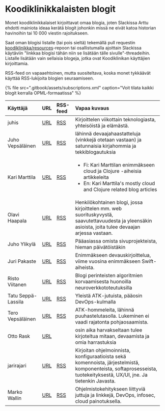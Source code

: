 # Koodiklinikkalaisten blogit

Monet koodiklinikkalaiset kirjoittavat omaa blogia, joten Slackissa Arttu ehdotti mainiota ideaa kerätä blogit johonkin missä ne eivät katoa historian havinoihin tai 10 000 viestin rajoitukseen.

Saat oman blogisi listalle \(tai pois sieltä\) tekemällä pull requestin [koodiklinikka/resources](https://github.com/koodiklinikka/resources/blob/master/koodiklinikkalaisten-blogit.md)-repoon tai osallistumalla ajoittain Slackissa käytäviin "linkkaa blogisi tähän niin se lisätään tälle sivulle"-threadeihin. Listalle lisätään vain sellaisia blogeja, jotka ovat Koodiklinikan käyttäjien kirjoittamia.

RSS-feed on vapaaehtoinen, mutta suositeltava, koska monet tykkäävät käyttää RSS-lukijoita blogien seuraamiseen.

{% file src=".gitbook/assets/subscriptions.xml" caption="Voit tilata kaikki blogit kerralla OPML-formaatissa" %}

<table>
  <thead>
    <tr>
      <th style="text-align:left">K&#xE4;ytt&#xE4;j&#xE4;</th>
      <th style="text-align:left">URL</th>
      <th style="text-align:left">RSS-feed</th>
      <th style="text-align:left">Vapaa kuvaus</th>
    </tr>
  </thead>
  <tbody>
    <tr>
      <td style="text-align:left">juhis</td>
      <td style="text-align:left"><a href="https://hamatti.org/blog/">URL</a>
      </td>
      <td style="text-align:left"><a href="https://hamatti.org/feed/feed.xml">RSS</a>
      </td>
      <td style="text-align:left">Kirjoittelen viikottain teknologiasta, yhteis&#xF6;ist&#xE4; ja el&#xE4;m&#xE4;st&#xE4;.</td>
    </tr>
    <tr>
      <td style="text-align:left">Juho Veps&#xE4;l&#xE4;inen</td>
      <td style="text-align:left"><a href="https://survivejs.com/blog/">URL</a>
      </td>
      <td style="text-align:left"><a href="https://survivejs.com/atom.xml">RSS</a>
      </td>
      <td style="text-align:left">l&#xE4;hinn&#xE4; devaajahaastatteluja (vinkkej&#xE4; otetaan vastaan)
        ja satunnaisia kirjahommia ja tekkiblogautuksia</td>
    </tr>
    <tr>
      <td style="text-align:left">Kari Marttila</td>
      <td style="text-align:left"><a href="https://www.karimarttila.fi/">URL</a>
      </td>
      <td style="text-align:left"><a href="https://www.karimarttila.fi/feed.xml">RSS</a>
      </td>
      <td style="text-align:left">
        <p></p>
        <ul>
          <li>Fi: Kari Marttilan enimm&#xE4;kseen cloud ja Clojure -aiheisia artikkeleita</li>
          <li>En: Kari Marttila&apos;s mostly cloud and Clojure related blog articles</li>
        </ul>
      </td>
    </tr>
    <tr>
      <td style="text-align:left">Olavi Haapala</td>
      <td style="text-align:left"><a href="https://olavihaapala.fi/">URL</a>
      </td>
      <td style="text-align:left"><a href="https://olavihaapala.fi/feed.xml">RSS</a>
      </td>
      <td style="text-align:left">Henkil&#xF6;kohtainen blogi, jossa kirjoittelen mm. web suorituskyvyst&#xE4;,
        saavutettavuudesta ja yleens&#xE4;kin asioista, joita tulee devaajan arjessa
        vastaan.</td>
    </tr>
    <tr>
      <td style="text-align:left">Juho Ylikyl&#xE4;</td>
      <td style="text-align:left"><a href="https://koodihommia.blogspot.com/">URL</a>
      </td>
      <td style="text-align:left"><a href="https://koodihommia.blogspot.com/atom.xml">RSS</a>
      </td>
      <td style="text-align:left">P&#xE4;&#xE4;asiassa omista sivuprojekteista, hieman p&#xE4;iv&#xE4;t&#xF6;ist&#xE4;kin</td>
    </tr>
    <tr>
      <td style="text-align:left">Juri Pakaste</td>
      <td style="text-align:left"><a href="https://juripakaste.fi/">URL</a>
      </td>
      <td style="text-align:left"><a href="https://juripakaste.fi/atom.xml">RSS</a>
      </td>
      <td style="text-align:left">Enimm&#xE4;kseen devauskirjoittelua, viime vuosina enimm&#xE4;kseen Swift-aiheista.</td>
    </tr>
    <tr>
      <td style="text-align:left">Risto Viitanen</td>
      <td style="text-align:left"><a href="https://willitai.com/">URL</a>
      </td>
      <td style="text-align:left"><a href="https://willitai.com/atom.xml">RSS</a>
      </td>
      <td style="text-align:left">Blogi perinteisten algoritmien korvaamisesta huonoilla neuroverkkototeutuksilla</td>
    </tr>
    <tr>
      <td style="text-align:left">Tatu Sepp&#xE4;-Lassila</td>
      <td style="text-align:left"><a href="https://tatusl.dev/">URL</a>
      </td>
      <td style="text-align:left"><a href="https://tatusl.dev/posts/index.xml">RSS</a>
      </td>
      <td style="text-align:left">Yleist&#xE4; ATK-jutuista, p&#xE4;&#xE4;osin DevOps-kulmalla</td>
    </tr>
    <tr>
      <td style="text-align:left">Tero Veps&#xE4;l&#xE4;inen</td>
      <td style="text-align:left"><a href="https://www.vepsalainen.eu/">URL</a>
      </td>
      <td style="text-align:left"><a href="https://vepsalainen.eu/index.xml">RSS</a>
      </td>
      <td style="text-align:left">ATK-hommeleita, l&#xE4;hinn&#xE4; puuhastelutasolla. Lukeminen ei vaadi
        rajatonta pohjaosaamista.</td>
    </tr>
    <tr>
      <td style="text-align:left">Otto Rask</td>
      <td style="text-align:left"><a href="https://www.ottorask.com/">URL</a>
      </td>
      <td style="text-align:left"></td>
      <td style="text-align:left">osin aika harvakseltaan tulee kirjoteltua mitaan, devaamista ja omia harrastuksia</td>
    </tr>
    <tr>
      <td style="text-align:left">jarirajari</td>
      <td style="text-align:left"><a href="https://jarirajari.wordpress.com/">URL</a>
      </td>
      <td style="text-align:left"><a href="https://jarirajari.wordpress.com/feed/">RSS</a>
      </td>
      <td style="text-align:left">Kirjoitan ohjelmoinnista, konfiguraatioista sek&#xE4; komennoista, j&#xE4;rjestelmist&#xE4;,
        komponenteista, softaprosesseista, tuotekeityksest&#xE4;, UX/UI, jne. Ja
        tietenkin Javasta.</td>
    </tr>
    <tr>
      <td style="text-align:left">Marko Wallin</td>
      <td style="text-align:left"><a href="https://ruleoftech.com/">URL</a>
      </td>
      <td style="text-align:left"><a href="https://ruleoftech.com/feed">RSS</a>
      </td>
      <td style="text-align:left">Ohjelmistokehitykseen liittyvi&#xE4; juttuja ja linkkej&#xE4;, DevOps,
        infosec, cloud painotuksella.</td>
    </tr>
  </tbody>
</table>


